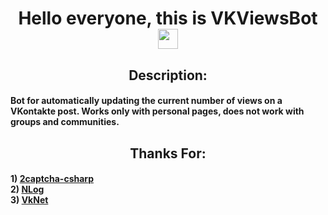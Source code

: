 <h1 align="center">Hello everyone, this is VKViewsBot <img src="https://github.com/blackcater/blackcater/raw/main/images/Hi.gif" height="32" /></h1>

<h2 align="center">
	Description:
	<h4>
		Bot for automatically updating the current number of views on a VKontakte post. Works only with personal pages, does not work with groups and communities.
	</h4>
</h2>

<h2 align="center">
	Thanks For:
	<h4>
		1) <a href="https://github.com/2captcha/2captcha-csharp">2captcha-csharp</a><br />2) <a href="https://github.com/NLog/NLog">NLog</a><br />3) <a href="https://github.com/vknet/vk">VkNet</a>
	</h4>
</h2>
